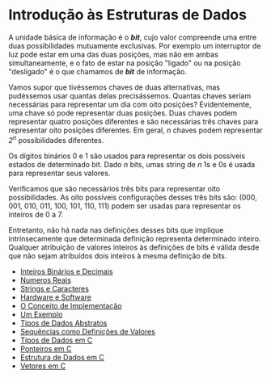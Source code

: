 # Introdução às Estruturas de Dados

A unidade básica de informação é o **_bit_**, cujo valor compreende uma entre duas possibilidades mutuamente exclusivas. Por exemplo um interruptor de luz pode estar em uma das duas posições, mas não em ambas simultaneamente, e o fato de estar na posição "ligado" ou na posição "desligado" é o que chamamos de **_bit_** de informação.

Vamos supor que tivéssemos chaves de duas alternativas, mas pudéssemos usar quantas delas precisássemos. Quantas chaves seriam necessárias para representar um dia com oito posições? Evidentemente, uma chave só pode representar duas posições. Duas chaves podem representar quatro posições diferentes e são necessárias três chaves para representar oito posições diferentes. Em geral, _n_ chaves podem representar _2<sup>n</sup>_ possibilidades diferentes.

Os dígitos binários 0 e 1 são usados para representar os dois possíveis estados de determinado bit. Dado _n_ bits, umas string de _n_ 1s e 0s é usada para representar seus valores.

Verificamos que são necessários três bits para representar oito possibilidades. As oito possíveis configurações desses três bits são: (000, 001, 010, 011, 100, 101, 110, 111) podem ser usadas para representar os inteiros de 0 a 7.

Entretanto, não há nada nas definições desses bits que implique intrinsecamente que determinada definição representa determinado inteiro. Qualquer atribuição de valores inteiros às definições de bits é válida desde que não sejam atribuídos dois inteiros à mesma definição de bits.

- [Inteiros Binários e Decimais](contents/inteiros-binarios-e-decimais.md)
- [Numeros Reais](contents/numeros-reais.md)
- [Strings e Caracteres](contents/strings-e-caracteres.md)
- [Hardware e Software](contents/hardware-e-software.md)
- [O Conceito de Implementação](contents/o-conceito-de-implementacao.md)
- [Um Exemplo](contents/um-exemplo.md)
- [Tipos de Dados Abstratos](contents/tipos-de-dados-abstratos.md)
- [Sequências como Definições de Valores](contents/sequencias-como-definicoes-de-valores.md)
- [Tipos de Dados em C](contents/tipos-de-dados-em-c.md)
- [Ponteiros em C](contents/ponteiros-em-c.md)
- [Estrutura de Dados em C](contents/estrutura-de-dados-em-c.md)
- [Vetores em C](contents/vetores-em-c.md)
